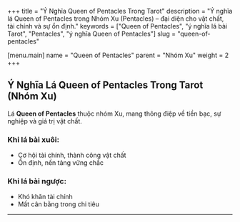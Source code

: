 +++
title = "Ý Nghĩa Queen of Pentacles Trong Tarot"
description = "Ý nghĩa lá Queen of Pentacles trong Nhóm Xu (Pentacles) – đại diện cho vật chất, tài chính và sự ổn định."
keywords = ["Queen of Pentacles", "ý nghĩa lá bài Tarot", "Pentacles", "ý nghĩa Queen of Pentacles"]
slug = "queen-of-pentacles"

[menu.main]
name = "Queen of Pentacles"
parent = "Nhóm Xu"
weight = 2
+++

## Ý Nghĩa Lá Queen of Pentacles Trong Tarot (Nhóm Xu)

Lá **Queen of Pentacles** thuộc nhóm Xu, mang thông điệp về tiền bạc, sự nghiệp và giá trị vật chất.  

### Khi lá bài xuôi:
- Cơ hội tài chính, thành công vật chất  
- Ổn định, nền tảng vững chắc  

### Khi lá bài ngược:
- Khó khăn tài chính  
- Mất cân bằng trong chi tiêu  

---

